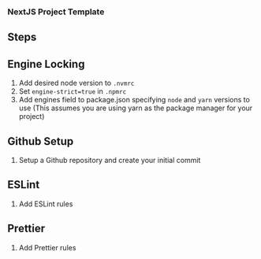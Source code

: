 ### NextJS Project Template

## Steps

## Engine Locking

1. Add desired node version to `.nvmrc`
2. Set `engine-strict=true` in `.npmrc`
3. Add engines field to package.json specifying `node` and `yarn` versions to use (This assumes you are using yarn as the package manager for your project)

## Github Setup

1. Setup a Github repository and create your initial commit

## ESLint

1. Add ESLint rules

## Prettier

1. Add Prettier rules
